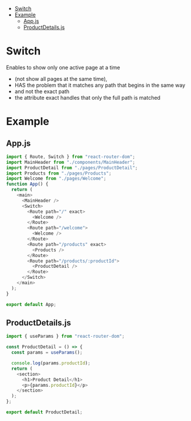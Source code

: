 - [Switch](#switch)
- [Example](#example)
  - [App.js](#appjs)
  - [ProductDetails.js](#productdetailsjs)

# Switch

Enables to show only one active page at a time

- (not show all pages at the same time),
- HAS the problem that it matches any path that begins in the same way
- and not the exact path
- the attribute exact handles that only the full path is matched

# Example

## App.js

```javascript
import { Route, Switch } from "react-router-dom";
import MainHeader from "./components/MainHeader";
import ProductDetail from "./pages/ProductDetail";
import Products from "./pages/Products";
import Welcome from "./pages/Welcome";
function App() {
  return (
    <main>
      <MainHeader />
      <Switch>
        <Route path="/" exact>
          <Welcome />
        </Route>
        <Route path="/welcome">
          <Welcome />
        </Route>
        <Route path="/products" exact>
          <Products />
        </Route>
        <Route path="/products/:productId">
          <ProductDetail />
        </Route>
      </Switch>
    </main>
  );
}

export default App;
```

## ProductDetails.js

```javascript
import { useParams } from "react-router-dom";

const ProductDetail = () => {
  const params = useParams();

  console.log(params.productId);
  return (
    <section>
      <h1>Product Detail</h1>
      <p>{params.productId}</p>
    </section>
  );
};

export default ProductDetail;
```
